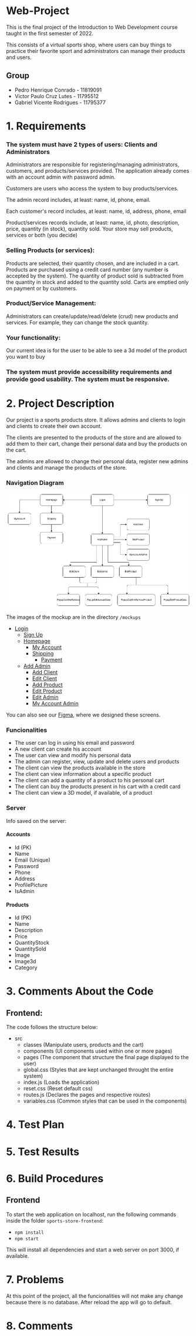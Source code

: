 # Web-Project
This is the final project of the Introduction to Web Development course taught in the first semester of 2022.

This consists of a virtual sports shop, where users can buy things to practice their favorite sport and administrators can manage their products and users.

## Group
* Pedro Henrique Conrado - 11819091
* Victor Paulo Cruz Lutes - 11795512
* Gabriel Vicente Rodrigues - 11795377


# 1. Requirements

### The system must have 2 types of users: Clients and Administrators

Administrators are responsible for registering/managing administrators, customers, and products/services provided. The application already comes with an account admin with password admin.

Customers are users who access the system to buy products/services.

The admin record includes, at least: name, id, phone, email.

Each customer's record includes, at least: name, id, address, phone, email

Product/services records include, at least: name, id, photo, description, price, quantity (in stock), quantity sold.
Your store may sell products, services or both (you decide)

### Selling Products (or services): 

Products are selected, their quantity chosen, and are included in a cart. Products are purchased using a credit card number (any number is accepted by the system). The quantity of product sold is subtracted from the quantity in stock and added to the quantity sold. Carts are emptied only on payment or by customers.

### Product/Service Management: 
Administrators can create/update/read/delete (crud) new products and services. For example, they can change the stock quantity.

### Your functionality: 
Our current idea is for the user to be able to see a 3d model of the product you want to buy

### The system must provide accessibility requirements and provide good usability. The system must be responsive.


# 2. Project Description
Our project is a sports products store. It allows admins and clients to login and clients to create their own account.

The clients are presented to the products of the store and are allowed to add them to their cart, change their personal data and buy the products on the cart.

The admins are allowed to change their personal data, register new admins and clients and manage the products of the store.

### Navigation Diagram
![Navigation Diagram](mockups/navigationDiagram.png)

The images of the mockup are in the directory ```/mockups```

* [Login](mockups/Login.png)
    * [Sign Up](mockups/Sign%20Up.png)
    * [Homepage](mockups/Homepage.png)
        * [My Account](mockups/MyAccountClient.png)
        * [Shipping](mockups/Shipping.jpg)
            * [Payment](mockups/Shipping.jpg)
    * [Add Admin](mockups/AddAdmin.png)
        * [Add Client](mockups/AddClient.png)
        * [Edit Client](mockups/EditClient.png)
        * [Add Product](mockups/AddProduct.png)
        * [Edit Product](mockups/EditProducts.png)
        * [Edit Admin](mockups/EditAdmin.png)
        * [My Account Admin](mockups/MyAccountAdmin.png)

You can also see our [Figma](https://www.figma.com/file/ijJYtFiTaDnPejZwvTwijs/Mockups), where we designed these screens.

### Funcionalities
* The user can log in using his email and password
* A new client can create his account
* The user can view and modify his personal data
* The admin can register, view, update and delete users and products
* The client can view the products available in the store
* The client can view information about a specific product
* The client can add a quantity of a product to his personal cart
* The client can buy the products present in his cart with a credit card
* The client can view a 3D model, if available, of a product

### Server
Info saved on the server:

#### Accounts
* Id (PK)
* Name
* Email (Unique)
* Password
* Phone
* Address
* ProfilePicture
* IsAdmin

#### Products
* Id (PK)
* Name
* Description
* Price
* QuantityStock
* QuantitySold
* Image
* Image3d
* Category

# 3. Comments About the Code
## Frontend:
The code follows the structure below:
* src
    * classes (Manipulate users, products and the cart)
    * components (UI components used within one or more pages)
    * pages (The component that structure the final page displayed to the user)
    * global.css (Styles that are kept unchanged throught the entire system)
    * index.js (Loads the application)
    * reset.css (Reset default css)
    * routes.js (Declares the pages and respective routes)
    * variables.css (Common styles that can be used in the components)

# 4. Test Plan

# 5. Test Results

# 6. Build Procedures
## Frontend
To start the web application on localhost, run the following commands inside the folder ```sports-store-frontend```:
* ```npm install```
* ```npm start```

This will install all dependencies and start a web server on port 3000, if available.

# 7. Problems
At this point of the project, all the funcionalities will not make any change because there is no database. After reload the app will go to default.

# 8. Comments
